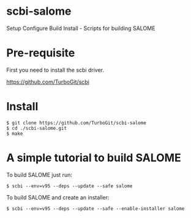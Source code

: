 # scbi-salome

Setup Configure Build Install - Scripts for building SALOME

# Pre-requisite

  First you need to install the scbi driver.

  https://github.com/TurboGit/scbi

# Install

```
$ git clone https://github.com/TurboGit/scbi-salome
$ cd ./scbi-salome.git
$ make
```

# A simple tutorial to build SALOME

  To build SALOME just run:

```
$ scbi --env=v95 --deps --update --safe salome
```

  To build SALOME and create an installer:

```
$ scbi --env=v95 --deps --update --safe --enable-installer salome
```
